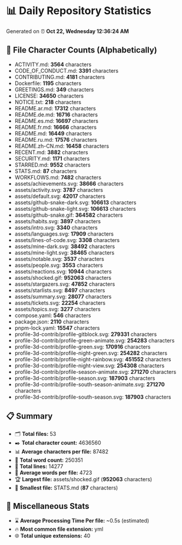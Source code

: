 # 📊 Daily Repository Statistics
Generated on ⏰ **Oct 22, Wednesday 12:36:24 AM**

## 📂 File Character Counts (Alphabetically)
- ACTIVITY.md: **3564** characters
- CODE_OF_CONDUCT.md: **3391** characters
- CONTRIBUTING.md: **4181** characters
- Dockerfile: **1195** characters
- GREETINGS.md: **349** characters
- LICENSE: **34650** characters
- NOTICE.txt: **218** characters
- README.ar.md: **17312** characters
- README.de.md: **16716** characters
- README.es.md: **16697** characters
- README.fr.md: **16666** characters
- README.md: **16449** characters
- README.ru.md: **17576** characters
- README.zh-CN.md: **16458** characters
- RECENT.md: **3882** characters
- SECURITY.md: **1171** characters
- STARRED.md: **9552** characters
- STATS.md: **87** characters
- WORKFLOWS.md: **7482** characters
- assets/achievements.svg: **38666** characters
- assets/activity.svg: **3787** characters
- assets/default.svg: **42017** characters
- assets/github-snake-dark.svg: **106613** characters
- assets/github-snake-light.svg: **106613** characters
- assets/github-snake.gif: **364582** characters
- assets/habits.svg: **3897** characters
- assets/intro.svg: **3340** characters
- assets/languages.svg: **17909** characters
- assets/lines-of-code.svg: **3308** characters
- assets/mine-dark.svg: **38492** characters
- assets/mine-light.svg: **38465** characters
- assets/notable.svg: **3537** characters
- assets/people.svg: **3553** characters
- assets/reactions.svg: **10944** characters
- assets/shocked.gif: **952063** characters
- assets/stargazers.svg: **47852** characters
- assets/starlists.svg: **8497** characters
- assets/summary.svg: **28077** characters
- assets/tickets.svg: **22254** characters
- assets/topics.svg: **3277** characters
- compose.yaml: **546** characters
- package.json: **2110** characters
- pnpm-lock.yaml: **15547** characters
- profile-3d-contrib/profile-gitblock.svg: **279331** characters
- profile-3d-contrib/profile-green-animate.svg: **254283** characters
- profile-3d-contrib/profile-green.svg: **170916** characters
- profile-3d-contrib/profile-night-green.svg: **254282** characters
- profile-3d-contrib/profile-night-rainbow.svg: **451552** characters
- profile-3d-contrib/profile-night-view.svg: **254308** characters
- profile-3d-contrib/profile-season-animate.svg: **271270** characters
- profile-3d-contrib/profile-season.svg: **187903** characters
- profile-3d-contrib/profile-south-season-animate.svg: **271270** characters
- profile-3d-contrib/profile-south-season.svg: **187903** characters

## 📋 Summary
- 🗂️ **Total files:** 53
- ✒️ **Total character count:** 4636560
- 📊 **Average characters per file:** 87482
- 📝 **Total word count:** 250351
- 🧾 **Total lines:** 14277
- 📐 **Average words per file:** 4723
- 🏆 **Largest file:** assets/shocked.gif (**952063** characters)
- 🥉 **Smallest file:** STATS.md (**87** characters)

## 🌟 Miscellaneous Stats
- ⌛ **Average Processing Time Per file:** ~0.5s (estimated)
- 🔥 **Most common file extension:** yml
- 🌐 **Total unique extensions:** 40
